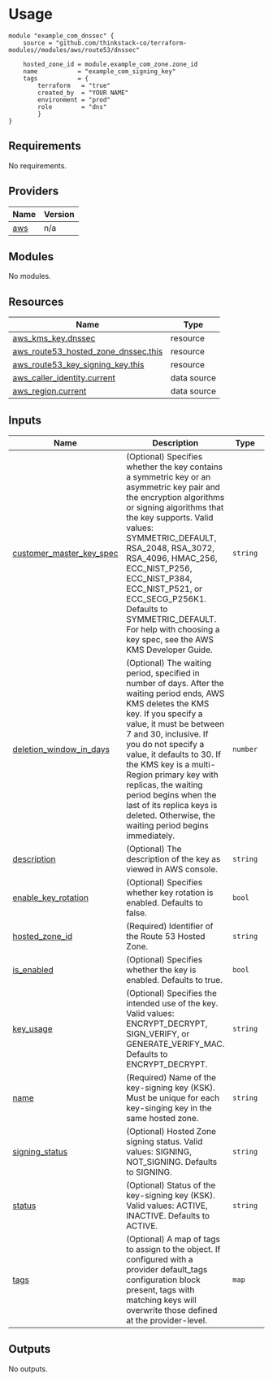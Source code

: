 # Usage
    module "example_com_dnssec" {
        source = "github.com/thinkstack-co/terraform-modules//modules/aws/route53/dnssec"

        hosted_zone_id = module.example_com_zone.zone_id
        name           = "example_com_signing_key"
        tags           = {
            terraform   = "true"
            created_by  = "YOUR NAME"
            environment = "prod"
            role        = "dns"
            }
    }

<!-- BEGIN_TF_DOCS -->
## Requirements

No requirements.

## Providers

| Name | Version |
|------|---------|
| <a name="provider_aws"></a> [aws](#provider\_aws) | n/a |

## Modules

No modules.

## Resources

| Name | Type |
|------|------|
| [aws_kms_key.dnssec](https://registry.terraform.io/providers/hashicorp/aws/latest/docs/resources/kms_key) | resource |
| [aws_route53_hosted_zone_dnssec.this](https://registry.terraform.io/providers/hashicorp/aws/latest/docs/resources/route53_hosted_zone_dnssec) | resource |
| [aws_route53_key_signing_key.this](https://registry.terraform.io/providers/hashicorp/aws/latest/docs/resources/route53_key_signing_key) | resource |
| [aws_caller_identity.current](https://registry.terraform.io/providers/hashicorp/aws/latest/docs/data-sources/caller_identity) | data source |
| [aws_region.current](https://registry.terraform.io/providers/hashicorp/aws/latest/docs/data-sources/region) | data source |

## Inputs

| Name | Description | Type | Default | Required |
|------|-------------|------|---------|:--------:|
| <a name="input_customer_master_key_spec"></a> [customer\_master\_key\_spec](#input\_customer\_master\_key\_spec) | (Optional) Specifies whether the key contains a symmetric key or an asymmetric key pair and the encryption algorithms or signing algorithms that the key supports. Valid values: SYMMETRIC\_DEFAULT, RSA\_2048, RSA\_3072, RSA\_4096, HMAC\_256, ECC\_NIST\_P256, ECC\_NIST\_P384, ECC\_NIST\_P521, or ECC\_SECG\_P256K1. Defaults to SYMMETRIC\_DEFAULT. For help with choosing a key spec, see the AWS KMS Developer Guide. | `string` | `"ECC_NIST_P256"` | no |
| <a name="input_deletion_window_in_days"></a> [deletion\_window\_in\_days](#input\_deletion\_window\_in\_days) | (Optional) The waiting period, specified in number of days. After the waiting period ends, AWS KMS deletes the KMS key. If you specify a value, it must be between 7 and 30, inclusive. If you do not specify a value, it defaults to 30. If the KMS key is a multi-Region primary key with replicas, the waiting period begins when the last of its replica keys is deleted. Otherwise, the waiting period begins immediately. | `number` | `7` | no |
| <a name="input_description"></a> [description](#input\_description) | (Optional) The description of the key as viewed in AWS console. | `string` | `"KMS key used in Route53 zone DNSSEC"` | no |
| <a name="input_enable_key_rotation"></a> [enable\_key\_rotation](#input\_enable\_key\_rotation) | (Optional) Specifies whether key rotation is enabled. Defaults to false. | `bool` | `true` | no |
| <a name="input_hosted_zone_id"></a> [hosted\_zone\_id](#input\_hosted\_zone\_id) | (Required) Identifier of the Route 53 Hosted Zone. | `string` | n/a | yes |
| <a name="input_is_enabled"></a> [is\_enabled](#input\_is\_enabled) | (Optional) Specifies whether the key is enabled. Defaults to true. | `bool` | `true` | no |
| <a name="input_key_usage"></a> [key\_usage](#input\_key\_usage) | (Optional) Specifies the intended use of the key. Valid values: ENCRYPT\_DECRYPT, SIGN\_VERIFY, or GENERATE\_VERIFY\_MAC. Defaults to ENCRYPT\_DECRYPT. | `string` | `"SIGN_VERIFY"` | no |
| <a name="input_name"></a> [name](#input\_name) | (Required) Name of the key-signing key (KSK). Must be unique for each key-singing key in the same hosted zone. | `string` | n/a | yes |
| <a name="input_signing_status"></a> [signing\_status](#input\_signing\_status) | (Optional) Hosted Zone signing status. Valid values: SIGNING, NOT\_SIGNING. Defaults to SIGNING. | `string` | `"SIGNING"` | no |
| <a name="input_status"></a> [status](#input\_status) | (Optional) Status of the key-signing key (KSK). Valid values: ACTIVE, INACTIVE. Defaults to ACTIVE. | `string` | `"ACTIVE"` | no |
| <a name="input_tags"></a> [tags](#input\_tags) | (Optional) A map of tags to assign to the object. If configured with a provider default\_tags configuration block present, tags with matching keys will overwrite those defined at the provider-level. | `map` | <pre>{<br>  "terraform": "true"<br>}</pre> | no |

## Outputs

No outputs.
<!-- END_TF_DOCS -->